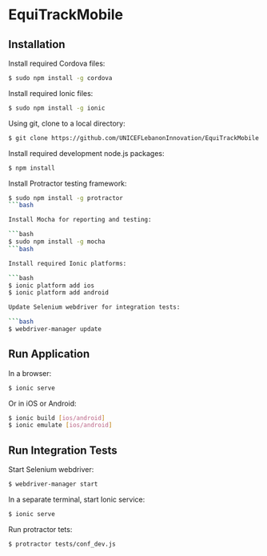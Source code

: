EquiTrackMobile
=====================

Installation
------------

Install required Cordova files:

```bash
$ sudo npm install -g cordova
```

Install required Ionic files:

```bash
$ sudo npm install -g ionic
```

Using git, clone to a local directory:

```bash
$ git clone https://github.com/UNICEFLebanonInnovation/EquiTrackMobile .
```

Install required development node.js packages:

```bash
$ npm install
```

Install Protractor testing framework:

```bash
$ sudo npm install -g protractor
```bash

Install Mocha for reporting and testing:

```bash
$ sudo npm install -g mocha
```bash

Install required Ionic platforms:

```bash
$ ionic platform add ios
$ ionic platform add android

Update Selenium webdriver for integration tests:

```bash
$ webdriver-manager update
```

Run Application
---------------

In a browser:

```bash
$ ionic serve
```

Or in iOS or Android:

```bash
$ ionic build [ios/android]
$ ionic emulate [ios/android]
```

Run Integration Tests
---------------------

Start Selenium webdriver:

```bash
$ webdriver-manager start
```

In a separate terminal, start Ionic service:

```bash
$ ionic serve
```

Run protractor tets:

```bash
$ protractor tests/conf_dev.js
```